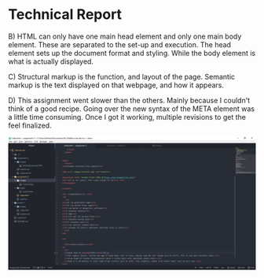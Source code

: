 # Technical Report

B) HTML can only have one main head element and only one main body element. These are separated to the set-up and execution. The head element sets up the document format and styling. While the body element is what is actually displayed.

C) Structural markup is the function, and layout of the page. Semantic markup is the text displayed on that webpage, and how it appears.

D) This assignment went slower than the others. Mainly because I couldn't think of a good recipe. Going over the new syntax of the META element was a little time consuming. Once I got it working, multiple revisions to get the feel finalized.

![Capture](./images/Capture.PNG)
